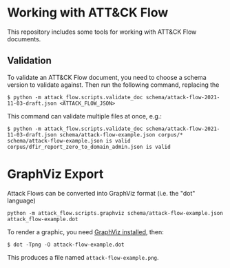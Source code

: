 # Working with ATT&CK Flow

This repository includes some tools for working with ATT&CK Flow documents.

## Validation

To validate an ATT&CK Flow document, you need to choose a schema version to
validate against. Then run the following command, replacing the

```
$ python -m attack_flow.scripts.validate_doc schema/attack-flow-2021-11-03-draft.json <ATTACK_FLOW_JSON>
```

This command can validate multiple files at once, e.g.:

```
$ python -m attack_flow.scripts.validate_doc schema/attack-flow-2021-11-03-draft.json schema/attack-flow-example.json corpus/*
schema/attack-flow-example.json is valid
corpus/dfir_report_zero_to_domain_admin.json is valid
```

# GraphViz Export

Attack Flows can be converted into GraphViz format (i.e. the "dot" language)

```
python -m attack_flow.scripts.graphviz schema/attack-flow-example.json attack_flow-example.dot
```

To render a graphic, you need [GraphViz
installed](https://www.graphviz.org/download/), then:

```
$ dot -Tpng -O attack-flow-example.dot
```

This produces a file  named `attack-flow-example.png`.
